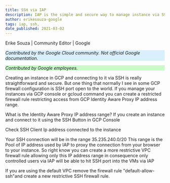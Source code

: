 ```yaml
---
title: SSH via IAP
description: IAP is the simple and secure way to manage instance via SSH.
author: erikesouza-google
tags: iap, ssh, 
date_published: 2021-03-02
---
```


Erike Souza | Community Editor | Google

<p style="background-color:#D9EFFC;"><i>Contributed by the Google Cloud community. Not official Google documentation.</i></p>
<p style="background-color:#CAFACA;"><i>Contributed by Google employees.</i></p>

Creating an instance in GCP and connecting to it via SSH is really straightforward and secure. But one thing that normally I see in some 
GCP firewall configuration is SSH port open to the world. If you manage your instances via GCP console or gcloud command 
you can create a restricted firewall rule restricting access  from GCP Identity Aware Proxy IP address range.

What is the Identity Aware Proxy IP address range?
If you create an instance and connect to it using the SSH Button in GCP Console



Check SSH Client Ip address connected to the instance


Your SSH connection will be in the range 35.235.240.0/20 This range is the Pool of IP address used by IAP to proxy the connection 
from your browser to your instance. So right know you can create a more restrictive VPC firewall rule allowing only this IP address range
in consequence only controlled users via IAP will be able to hit SSH port into the VMs via IAP

If you are using the default VPC remove the firewall rule "default-allow-ssh"and create a new restrictive SSH firewall rule.  
